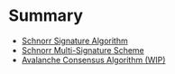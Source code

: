 # Summary

- [Schnorr Signature Algorithm](./schnorr_signature_algorithm.md)
- [Schnorr Multi-Signature Scheme](./schnorr_musig_scheme.md)
- [Avalanche Consensus Algorithm (WIP)](./avalanche_consensus.md)
